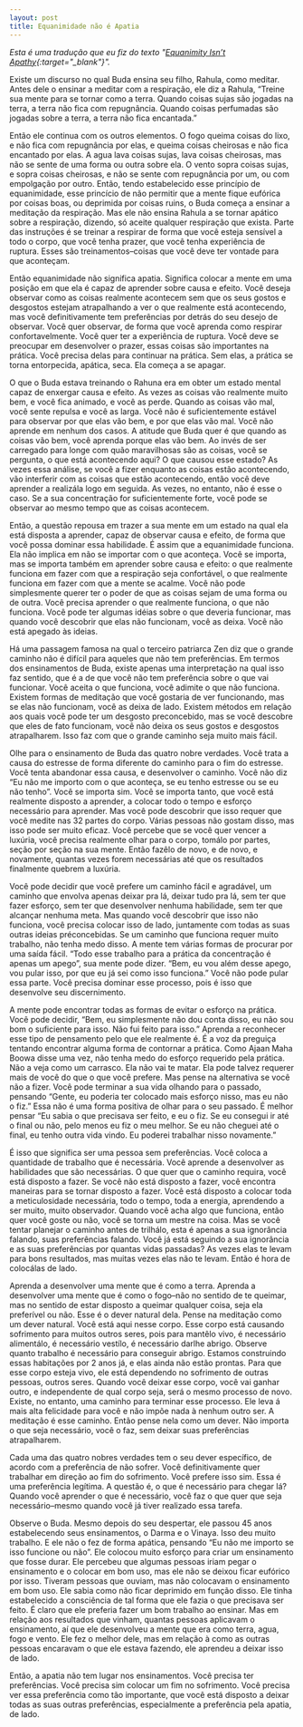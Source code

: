 ```yaml
---
layout: post
title: Equanimidade não é Apatia
---
```


*Esta é uma tradução que eu fiz do texto "[Equanimity Isn’t Apathy](http://www.dhammatalks.org/Archive/Writings/CrossIndexed/Uncollected/ePublished%20Dhamma%20Talks/060629%20Equanimity%20Isn't%20Apathy.pdf){:target="_blank"}".*
 
Existe um discurso no qual Buda ensina seu filho, Rahula, como meditar. Antes dele o ensinar a meditar com a respiração, ele diz a Rahula, “Treine sua mente para se tornar como a terra. Quando coisas sujas são jogadas na terra, a terra não fica com repugnância. Quando coisas perfumadas são jogadas sobre a terra, a terra não fica encantada.”

Então ele continua com os outros elementos. O fogo queima coisas do lixo, e não fica com repugnância por elas, e queima coisas cheirosas e não fica encantado por elas. A agua lava coisas sujas, lava coisas cheirosas, mas não se sente de uma forma ou outra sobre ela. O vento sopra coisas sujas, e sopra coisas cheirosas, e não se sente com repugnância por um, ou com empolgação por outro. Então, tendo estabelecido esse princípio de equanimidade, esse princício de não permitir que a mente fique eufórica por coisas boas, ou deprimida por coisas ruins, o Buda começa a ensinar a meditação da respiração. Mas ele não ensina Rahula a se tornar apático sobre a respiração, dizendo, só aceite qualquer respiração que exista. Parte das instruções é se treinar a respirar de forma que você esteja sensível a todo o corpo, que você tenha prazer, que você tenha experiência de ruptura. Esses são treinamentos–coisas que você deve ter vontade para  que aconteçam.

Então equanimidade não significa apatia. Significa colocar a mente em uma posição em que ela é capaz de aprender sobre causa e efeito. Você deseja observar como as coisas realmente acontecem sem que os seus gostos e desgostos estejam atrapalhando a ver o que realmente está acontecendo, mas você definitivamente tem preferências por detrás do seu desejo de observar. Você quer observar, de forma que você aprenda como respirar confortavelmente. Você quer ter a experiência de ruptura. Você deve se preocupar em desenvolver o prazer, essas coisas são importantes na prática. Você precisa delas para continuar na prática. Sem elas, a prática se torna entorpecida, apática, seca. Ela começa a se apagar.

O que o Buda estava treinando o Rahuna era em obter um estado mental capaz de enxergar causa e efeito. As vezes as coisas vão realmente muito bem, e você fica animado, e você as perde. Quando as coisas vão mal, você sente repulsa e você as larga. Você não é suficientemente estável para observar por que elas vão bem, e por que elas vão mal. Você não aprende em nenhum dos casos. A atitude que Buda quer é que quando as coisas vão bem, você aprenda porque elas vão bem. Ao invés de ser carregado para longe com quão maravilhosas são as coisas, você se pergunta, o que está acontecendo aqui? O que causou esse estado? As vezes essa análise, se você a fizer enquanto as coisas estão acontecendo, vão interferir com as coisas que estão acontecendo, então você deve aprender a realizá­la logo em seguida. As vezes, no entanto, não é esse o caso. Se a sua concentração for suficientemente forte, você pode se observar ao mesmo tempo que as coisas acontecem.

Então, a questão repousa em trazer a sua mente em um estado na qual ela está disposta a aprender, capaz de observar causa e efeito, de forma que você possa dominar essa habilidade. É assim que a equanimidade funciona. Ela não implica em não se importar com o que aconteça. Você se importa, mas se importa também em aprender sobre causa e efeito: o que realmente funciona em fazer com que a respiração seja confortável, o que realmente funciona em fazer com que a mente se acalme. Você não pode simplesmente querer ter o poder de que as coisas sejam de uma forma ou de outra. Você precisa aprender o que realmente funciona, o que não funciona. Você pode ter algumas idéias sobre o que deveria funcionar, mas quando você descobrir que elas não funcionam, você as deixa. Você não está apegado às ideias.

Há uma passagem famosa na qual o terceiro patriarca Zen diz que o grande caminho não é difícil para aqueles que não tem preferências. Em termos dos ensinamentos de Buda, existe apenas uma interpretação na qual isso faz sentido, que é a de que você não tem preferência sobre o que vai funcionar. Você aceita o que funciona, você adimite o que não funciona. Existem formas de meditação que você gostaria de ver funcionando, mas se elas não funcionam, você as deixa de lado. Existem métodos em relação aos quais você pode ter um desgosto preconcebido, mas se você descobre que eles de fato funcionam, você não deixa os seus gostos e desgostos atrapalharem. Isso faz com que o grande caminho seja muito mais fácil.

Olhe para o ensinamento de Buda das quatro nobre verdades. Você trata a causa do estresse de forma diferente do caminho para o fim do estresse. Você tenta abandonar essa causa, e desenvolver o caminho. Você não diz “Eu não me importo com o que aconteça, se eu tenho estresse ou se eu não tenho”. Você se importa sim. Você se importa tanto, que você está realmente disposto a aprender, a colocar todo o tempo e esforço necessário para aprender. Mas você pode descobrir que isso requer que você medite nas 32 partes do corpo. Várias pessoas não gostam disso, mas isso pode ser muito eficaz. Você percebe que se você quer vencer a luxúria, você precisa realmente olhar para o corpo, tomá­lo por partes, seção por seção na sua mente. Então fazê­lo de novo, e de novo, e novamente, quantas vezes forem necessárias até que os resultados finalmente quebrem a luxúria.

Você pode decidir que você prefere um caminho fácil e agradável, um caminho que envolva apenas deixar pra lá, deixar tudo pra lá, sem ter que fazer esforço, sem ter que desenvolver nenhuma habilidade, sem ter que alcançar nenhuma meta. Mas quando você descobrir que isso não funciona, você precisa colocar isso de lado, juntamente com todas as suas outras ideias pré­concebidas. Se um caminho que funciona requer muito trabalho, não tenha medo disso. A mente tem várias formas de procurar por uma saída fácil. “Todo esse trabalho para a prática da concentração é apenas um apego”, sua mente pode dizer. “Bem, eu vou além desse apego, vou pular isso, por que eu já sei como isso funciona.” Você não pode pular essa parte. Você precisa dominar esse processo, pois é isso que desenvolve seu discernimento.

A mente pode encontrar todas as formas de evitar o esforço na prática. Você pode decidir, “Bem, eu simplesmente não dou conta disso, eu não sou bom o suficiente para isso. Não fui feito para isso.” Aprenda a reconhecer esse tipo de pensamento pelo que ele realmente é. É a voz da preguiça tentando encontrar alguma forma de contornar a prática. Como Ajaan Maha Boowa disse uma vez, não tenha medo do esforço requerido pela prática. Não a veja  como um carrasco. Ela não vai te matar. Ela pode talvez requerer mais de você do que o que você prefere. Mas pense na alternativa se você não a fizer. Você pode terminar a sua vida olhando para o passado, pensando “Gente, eu poderia ter colocado mais esforço nisso, mas eu não o fiz.” Essa não é uma forma positiva de olhar para o seu passado. É melhor pensar “Eu sabia o que precisava ser feito, e eu o fiz. Se eu consegui ir até o final ou não, pelo menos eu fiz o meu melhor. Se eu não cheguei até o final, eu tenho outra vida vindo. Eu poderei trabalhar nisso novamente.” 

É isso que significa ser uma pessoa sem preferências. Você coloca a quantidade de trabalho que é necessária. Você aprende a desenvolver as habilidades que são necessárias. O que quer que o caminho requira, você está disposto a fazer. Se você não está disposto a fazer, você encontra maneiras para se tornar disposto a fazer. Você está disposto a colocar toda a meticulosidade necessária, todo o tempo, toda a energia, aprendendo a ser muito, muito observador. Quando você acha algo que funciona, então quer você goste ou não, você se torna um mestre na coisa. Mas se você tentar planejar o caminho antes de trilhá­lo, esta é apenas a sua ignorância falando, suas preferências falando. Você já está seguindo a sua ignorância e as suas preferências por quantas vidas passadas? As vezes elas te levam para bons resultados, mas muitas vezes elas não te levam. Então é hora de colocá­las de lado.

Aprenda a desenvolver uma mente que é como a terra. Aprenda a desenvolver uma mente que é como o fogo–não no sentido de te queimar, mas no sentido de estar disposto a queimar qualquer coisa, seja ela preferível ou não. Esse é o dever natural dela. Pense na meditação como um dever natural. Você está aqui nesse corpo. Esse corpo está causando sofrimento para muitos outros seres, pois para mantê­lo vivo, é necessário alimentá­lo, é necessário vestí­lo, é necessário dar­lhe abrigo. Observe quanto trabalho é necessário para conseguir abrigo. Estamos construindo essas habitações por 2 anos já, e elas ainda não estão prontas. Para que esse corpo esteja vivo, ele está dependendo no sofrimento de outras pessoas, outros seres. Quando você deixar esse corpo, você vai ganhar outro, e independente de qual corpo seja, será o mesmo processo de novo. Existe, no entanto, uma caminho para terminar esse processo. Ele leva á mais alta felicidade para você e não impõe nada à nenhum outro ser. A meditação é esse caminho. Então pense nela como um dever. Não importa o que seja necessário, você o faz, sem deixar suas preferências atrapalharem.

Cada uma das quatro nobres verdades tem o seu dever específico, de acordo com a preferência de não sofrer. Você definitivamente quer trabalhar em direção ao fim do sofrimento. Você prefere isso sim. Essa é uma preferência legítima. A questão é, o que é necessário para chegar lá? Quando você aprender o que é necessário, você faz o que quer que seja necessário–mesmo quando você já tiver realizado essa tarefa.

Observe o Buda. Mesmo depois do seu despertar, ele passou 45 anos estabelecendo seus ensinamentos, o Darma e o Vinaya. Isso deu muito trabalho. E ele não o fez de forma apática, pensando “Eu não me importo se isso funcione ou não”. Ele colocou muito esforço para criar um ensinamento que fosse durar. Ele percebeu que algumas pessoas iriam pegar o ensinamento e o colocar em bom uso, mas ele não se deixou ficar eufórico por isso. Tiveram pessoas que ouviam, mas não colocavam o ensinamento em bom uso. Ele sabia como não ficar deprimido em função disso. Ele tinha estabelecido a consciência de tal forma que ele fazia o que precisava ser feito. É claro que ele preferia fazer um bom trabalho ao ensinar. Mas em relação aos resultados que vinham, quantas pessoas aplicavam o ensinamento, aí que ele desenvolveu a mente que era como terra, agua, fogo e vento. Ele fez o melhor dele, mas em relação à como as outras pessoas encaravam o que ele estava fazendo, ele aprendeu a deixar isso de lado.

Então, a apatia não tem lugar nos ensinamentos. Você precisa ter preferências. Você precisa sim colocar um fim no sofrimento. Você precisa ver essa preferência como tão importante, que você está disposto a deixar todas as suas outras preferências, especialmente a preferência pela apatia, de lado. 
